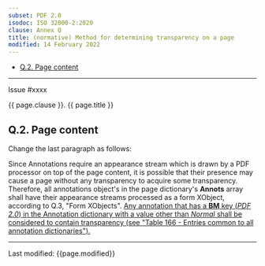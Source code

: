 ```yaml
---
subset: PDF 2.0
isodoc: ISO 32000-2:2020
clause: Annex Q
title: (normative) Method for determining transparency on a page
modified: 14 February 2022
---
```


<ul class="noprint">
   <li><a href="#HQ.2">Q.2. Page content</a>
   </li>
</ul>
<hr>

<link rel="stylesheet" href="../assets/iso-style.css">
<div class="isostyle">
<div class="fixedpopup" id="issuelink">
    Issue #xxxx
</div>

<p class="fake-h1">{{ page.clause }}. {{ page.title }}</p>

<h2 id="HQ.2">Q.2. Page content</h2>

<p class="location">Change the last paragraph as follows:</p>

<p>
Since Annotations require an appearance stream which is drawn by a PDF processor on top of the page content, it is possible
that their presence may cause a page without any transparency to acquire some transparency. Therefore, all annotations object's
in the page dictionary's <b>Annots</b> array shall have their appearance streams processed as a form XObject, according to Q.3, "Form XObjects".
<ins onMouseEnter="mouseEnter(this)" data-issue="51">Any annotation that has a <b>BM</b> key (<i>PDF 2.0</i>) in the Annotation dictionary with a value other than <i>Normal</i>
shall be considered to contain transparency (see "Table 166 - Entries common to all annotation dictionaries").</ins>
</p>

</div>

<hr>
<p class="footnote">Last modified: {{page.modified}}</p>
